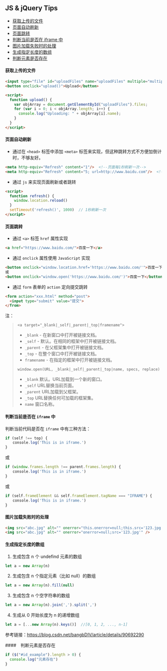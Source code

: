 ## JS & jQuery Tips


- [获取上传的文件](#获取上传的文件)  
- [页面自动刷新](#页面自动刷新)  
- [页面跳转](#页面跳转)  
- [判断当前是否在 iframe 中](#判断当前是否在-iframe-中)  
- [图片加载失败时的处理](#图片加载失败时的处理)  
- [生成指定长度的数组](#生成指定长度的数组)  
- [判断元素是否存在](#判断元素是否存在)  


#### 获取上传的文件
```html
<input type="file" id="uploadFiles" name="uploadFiles" multiple="multiple">
<button onclick="upload()">Upload</button>

<script>
  function upload() {
    var objArray = document.getElementById("uploadFiles").files;
    for (var i = 0; i < objArray.length; i++) {
      console.log("Uploading: " + objArray[i].name);
    }
  }
</script>
```


#### 页面自动刷新
- 通过在 `<head>` 标签中添加 `<meta>` 标签来实现，但这种跳转方式不方便加倒计时，不够友好。
```html
<meta http-equiv="Refresh" content="1"/>  <!--页面每1秒刷新一次-->
<meta http-equiv="Refresh" content="5; url=http://www.baidu.com"/>  <!--5秒钟后页面自动跳转到http://www.baidu.com-->
```

- 通过 `js` 来实现页面刷新或者跳转
```html
<script>
  function refresh() {
    window.location.reload()
  }
  setTimeout('refresh()', 1000)  // 1秒刷新一次
</script>
```


#### 页面跳转
- 通过 `<a>` 标签 `href` 属性实现
```html
<a href="https://www.baidu.com/">百度一下</a>
```

- 通过 `onclick` 属性使用 `JavaScript` 实现
```html
<button onclick="window.location.href='https://www.baidu.com/'">百度一下</button>
或
<button onclick="window.open('https://www.baidu.com/')">百度一下</button>
```

- 通过 `form` 表单的 `action` 定向提交跳转
```html
<form action="xxx.html" method="post">
  <input type="submit" value="提交">
</from>
```

注：
> `<a target="_blank|_self|_parent|_top|framename">`
> - `_blank` - 在新窗口中打开被链接文档。
> - `_self` - 默认。在相同的框架中打开被链接文档。
> - `_parent` - 在父框架集中打开被链接文档。
> - `_top` - 在整个窗口中打开被链接文档。
> - `framename` - 在指定的框架中打开被链接文档。
>   
> `window.open(URL, _blank|_self|_parent|_top|name, specs, replace)`
> - `_blank`  默认。URL加载到一个新的窗口。
> - `_self`  URL替换当前页面。
> - `_parent`  URL加载到父框架。
> - `_top`  URL替换任何可加载的框架集。
> - `name`  窗口名称。


#### 判断当前是否在 `iframe` 中
判断当前代码是否在 `iframe` 中有三种方法：
```js
if (self !== top) {
　　console.log('This is in iframe.')
}
```
或
```js
if (window.frames.length !== parent.frames.length) {
　　console.log('This is in iframe.')
}
```
或
```js
if (self.frameElement && self.frameElement.tagName === "IFRAME") {
　　console.log('This is in iframe.')
}
```


#### 图片加载失败时的处理
```html
<img src="abc.jpg" alt="" onerror="this.onerror=null;this.src='123.jpg'"/>
<img src="abc.jpg" alt="" onerror="onerror=null;src='123.jpg'" />
```


#### 生成指定长度的数组
1. 生成包含 n 个 undefind 元素的数组
```js
let a = new Array(n)
```
2. 生成包含 n 个指定元素（比如 null）的数组
```js
let a = new Array(n).fill(null)
```
3. 生成包含 n 个空字符串的数组
```js
let a = new Array(n).join(',').split(',')
```
4. 生成从 0 开始长度为 n 的递增数组
```js
let a = [...new Array(n).keys()]  //[0, 1, 2, ..., n-1]
```
参考链接：<https://blog.csdn.net/bangbDIV/article/details/90692290>


####　判断元素是否存在
```js
if ($("#id_example").length > 0) {
  console.log("元素存在")
}
```